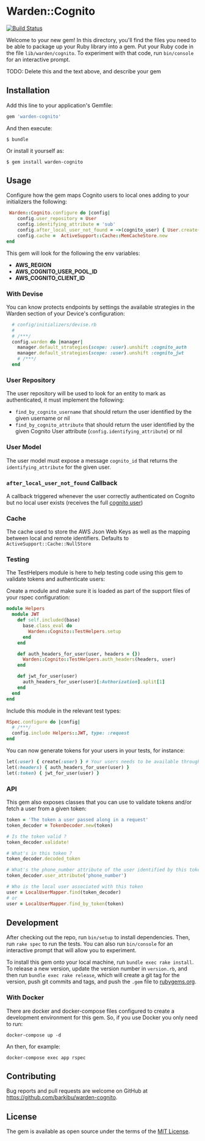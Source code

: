 # Warden::Cognito

[![Build Status](https://travis-ci.com/barkibu/warden-cognito.svg?branch=master)](https://travis-ci.com/barkibu/warden-cognito)

Welcome to your new gem! In this directory, you'll find the files you need to be able to package up your Ruby library into a gem. Put your Ruby code in the file `lib/warden/cognito`. To experiment with that code, run `bin/console` for an interactive prompt.

TODO: Delete this and the text above, and describe your gem

## Installation

Add this line to your application's Gemfile:

```ruby
gem 'warden-cognito'
```

And then execute:

    $ bundle

Or install it yourself as:

    $ gem install warden-cognito

## Usage

Configure how the gem maps Cognito users to local ones adding to your initializers the following:
```ruby
 Warden::Cognito.configure do |config|
    config.user_repository = User
    config.identifying_attribute = 'sub'
    config.after_local_user_not_found = ->(cognito_user) { User.create(username: cognito_user.username) }
    config.cache =  ActiveSupport::Cache::MemCacheStore.new
end
```

This gem will look for the following the env variables:
- **AWS_REGION**
- **AWS_COGNITO_USER_POOL_ID**
- **AWS_COGNITO_CLIENT_ID**

### With Devise

You can know protects endpoints by settings the available strategies in the Warden section of your Device's configuration:
```ruby
  # config/initializers/devise.rb
  # 
  # /***/
  config.warden do |manager|
    manager.default_strategies(scope: :user).unshift :cognito_auth
    manager.default_strategies(scope: :user).unshift :cognito_jwt
    # /***/
  end
```

### User Repository

The user repository will be used to look for an entity to mark as authenticated, it must implement the following:
- `find_by_cognito_username` that should return the user identified by the given username or nil
- `find_by_cognito_attribute` that should return the user identified by the given Cognito User attribute (`config.identifying_attribute`) or nil

### User Model

The user model must expose a message `cognito_id` that returns the `identifying_attribute` for the given user.

### `after_local_user_not_found` Callback

A callback triggered whenever the user correctly authenticated on Cognito but no local user exists (receives the full [cognito user](https://docs.aws.amazon.com/sdk-for-ruby/v3/api/Aws/CognitoIdentityProvider/Types/GetUserResponse.html))

### Cache 
The cache used to store the AWS Json Web Keys as well as the mapping between local and remote identifiers.
Defaults to `ActiveSupport::Cache::NullStore`

### Testing

The TestHelpers module is here to help testing code using this gem to validate tokens and authenticate users:

Create a module and make sure it is loaded as part of the support files of your rspec configuration:

```ruby
module Helpers
  module JWT
    def self.included(base)
      base.class_eval do
        Warden::Cognito::TestHelpers.setup
      end
    end

    def auth_headers_for_user(user, headers = {})
      Warden::Cognito::TestHelpers.auth_headers(headers, user)
    end

    def jwt_for_user(user)
      auth_headers_for_user(user)[:Authorization].split[1]
    end
  end
end
```

Include this module in the relevant test types:
```ruby
RSpec.configure do |config|
  # /***/
  config.include Helpers::JWT, type: :request
end
```

You can now generate tokens for your users in your tests, for instance:
```ruby
let(:user) { create(:user) } # Your users needs to be available through the UserRepository you defined
let(:headers) { auth_headers_for_user(user) }
let(:token) { jwt_for_user(user) }
```

### API

This gem also exposes classes that you can use to validate tokens and/or fetch a user from a given token:

```ruby
token = 'The token a user passed along in a request'
token_decoder = TokenDecoder.new(token)

# Is the token valid ?
token_decoder.validate!

# What's in this token ?
token_decoder.decoded_token

# What's the phone_number attribute of the user identified by this token ?
token_decoder.user_attribute('phone_number')

# Who is the local user associated with this token
user = LocalUserMapper.find(token_decoder)
# or 
user = LocalUserMapper.find_by_token(token)
```

## Development

After checking out the repo, run `bin/setup` to install dependencies. Then, run `rake spec` to run the tests. You can also run `bin/console` for an interactive prompt that will allow you to experiment.

To install this gem onto your local machine, run `bundle exec rake install`. To release a new version, update the version number in `version.rb`, and then run `bundle exec rake release`, which will create a git tag for the version, push git commits and tags, and push the `.gem` file to [rubygems.org](https://rubygems.org).

### With Docker

There are docker and docker-compose files configured to create a development environment for this gem. So, if you use Docker you only need to run:

`docker-compose up -d`

An then, for example:

`docker-compose exec app rspec`

## Contributing

Bug reports and pull requests are welcome on GitHub at https://github.com/barkibu/warden-cognito.

## License

The gem is available as open source under the terms of the [MIT License](https://opensource.org/licenses/MIT).
